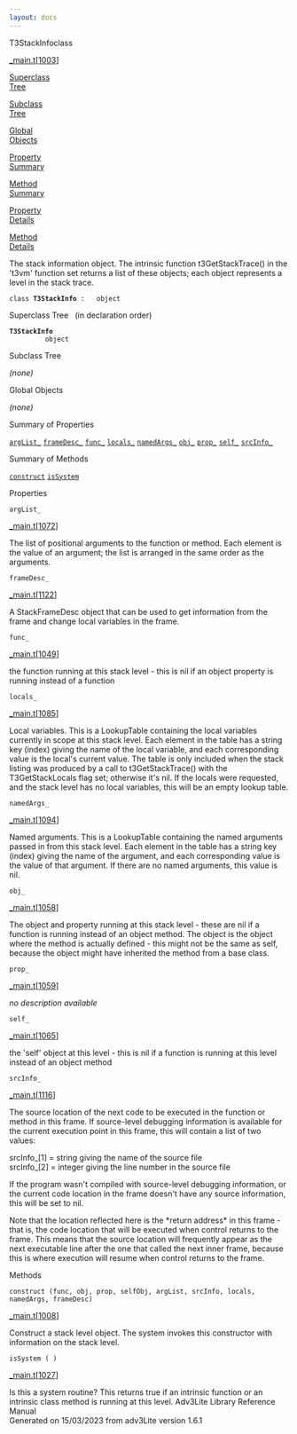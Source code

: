 ```yaml
---
layout: docs
---
```

<span class="title">T3StackInfo</span><span class="type">class</span>

[\_main.t](../file/_main.t.html)\[[1003](../source/_main.t.html#1003)\]

[Superclass  
Tree](#_SuperClassTree_)

[Subclass  
Tree](#_SubClassTree_)

[Global  
Objects](#_ObjectSummary_)

[Property  
Summary](#_PropSummary_)

[Method  
Summary](#_MethodSummary_)

[Property  
Details](#_Properties_)

[Method  
Details](#_Methods_)



The stack information object. The intrinsic function t3GetStackTrace()
in the 't3vm' function set returns a list of these objects; each object
represents a level in the stack trace.

`class `**`T3StackInfo`**` :   object`



<span id="_SuperClassTree_"></span>



<span class="hdln">Superclass Tree</span>   (in declaration order)



**`T3StackInfo`**  
`         object`  
<span id="_SubClassTree_"></span>



<span class="hdln">Subclass Tree</span>  



*(none)* <span id="_ObjectSummary_"></span>



<span class="hdln">Global Objects</span>  



*(none)* <span id="_PropSummary_"></span>



<span class="hdln">Summary of Properties</span>  



[`argList_`](#argList_) [`frameDesc_`](#frameDesc_) [`func_`](#func_) [`locals_`](#locals_) [`namedArgs_`](#namedArgs_) [`obj_`](#obj_) [`prop_`](#prop_) [`self_`](#self_) [`srcInfo_`](#srcInfo_)

<span id="_MethodSummary_"></span>



<span class="hdln">Summary of Methods</span>  



[`construct`](#construct) [`isSystem`](#isSystem)

<span id="_Properties_"></span>



<span class="hdln">Properties</span>  



<span id="argList_"></span>

`argList_`

[\_main.t](../file/_main.t.html)\[[1072](../source/_main.t.html#1072)\]



The list of positional arguments to the function or method. Each element
is the value of an argument; the list is arranged in the same order as
the arguments.



<span id="frameDesc_"></span>

`frameDesc_`

[\_main.t](../file/_main.t.html)\[[1122](../source/_main.t.html#1122)\]



A StackFrameDesc object that can be used to get information from the
frame and change local variables in the frame.



<span id="func_"></span>

`func_`

[\_main.t](../file/_main.t.html)\[[1049](../source/_main.t.html#1049)\]



the function running at this stack level - this is nil if an object
property is running instead of a function



<span id="locals_"></span>

`locals_`

[\_main.t](../file/_main.t.html)\[[1085](../source/_main.t.html#1085)\]



Local variables. This is a LookupTable containing the local variables
currently in scope at this stack level. Each element in the table has a
string key (index) giving the name of the local variable, and each
corresponding value is the local's current value. The table is only
included when the stack listing was produced by a call to
t3GetStackTrace() with the T3GetStackLocals flag set; otherwise it's
nil. If the locals were requested, and the stack level has no local
variables, this will be an empty lookup table.



<span id="namedArgs_"></span>

`namedArgs_`

[\_main.t](../file/_main.t.html)\[[1094](../source/_main.t.html#1094)\]



Named arguments. This is a LookupTable containing the named arguments
passed in from this stack level. Each element in the table has a string
key (index) giving the name of the argument, and each corresponding
value is the value of that argument. If there are no named arguments,
this value is nil.



<span id="obj_"></span>

`obj_`

[\_main.t](../file/_main.t.html)\[[1058](../source/_main.t.html#1058)\]



The object and property running at this stack level - these are nil if a
function is running instead of an object method. The object is the
object where the method is actually defined - this might not be the same
as self, because the object might have inherited the method from a base
class.



<span id="prop_"></span>

`prop_`

[\_main.t](../file/_main.t.html)\[[1059](../source/_main.t.html#1059)\]



*no description available*



<span id="self_"></span>

`self_`

[\_main.t](../file/_main.t.html)\[[1065](../source/_main.t.html#1065)\]



the 'self' object at this level - this is nil if a function is running
at this level instead of an object method



<span id="srcInfo_"></span>

`srcInfo_`

[\_main.t](../file/_main.t.html)\[[1116](../source/_main.t.html#1116)\]



The source location of the next code to be executed in the function or
method in this frame. If source-level debugging information is available
for the current execution point in this frame, this will contain a list
of two values:

srcInfo\_\[1\] = string giving the name of the source file  
srcInfo\_\[2\] = integer giving the line number in the source file

If the program wasn't compiled with source-level debugging information,
or the current code location in the frame doesn't have any source
information, this will be set to nil.

Note that the location reflected here is the \*return address\* in this
frame - that is, the code location that will be executed when control
returns to the frame. This means that the source location will
frequently appear as the next executable line after the one that called
the next inner frame, because this is where execution will resume when
control returns to the frame.



<span id="_Methods_"></span>



<span class="hdln">Methods</span>  



<span id="construct"></span>

`construct (func, obj, prop, selfObj, argList, srcInfo, locals, namedArgs, frameDesc)`

[\_main.t](../file/_main.t.html)\[[1008](../source/_main.t.html#1008)\]



Construct a stack level object. The system invokes this constructor with
information on the stack level.



<span id="isSystem"></span>

`isSystem ( )`

[\_main.t](../file/_main.t.html)\[[1027](../source/_main.t.html#1027)\]



Is this a system routine? This returns true if an intrinsic function or
an intrinsic class method is running at this level.
Adv3Lite Library Reference Manual  
Generated on 15/03/2023 from adv3Lite version 1.6.1


